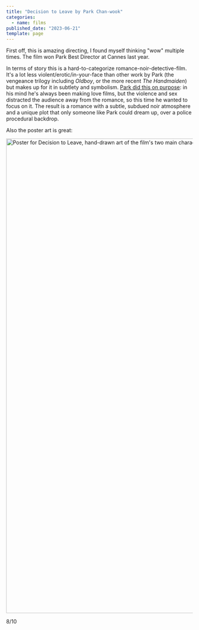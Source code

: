 ```yaml
---
title: "Decision to Leave by Park Chan-wook"
categories:
  - name: films
published_date: "2023-06-21"
template: page
---
```


First off, this is amazing directing, I found myself thinking "wow" multiple times. The film won Park Best Director at Cannes last year.

In terms of story this is a hard-to-categorize romance-noir-detective-film. It's a lot less violent/erotic/in-your-face than other work by Park (the vengeance trilogy including _Oldboy_, or the more recent _The Handmaiden_) but makes up for it in subtlety and symbolism. [Park did this on purpose](https://www.indiewire.com/features/general/park-chan-wook-interview-decision-to-leave-1234771978/): in his mind he's always been making love films, but the violence and sex distracted the audience away from the romance, so this time he wanted to focus on it. The result is a romance with a subtle, subdued noir atmosphere and a unique plot that only someone like Park could dream up, over a police procedural backdrop.

Also the poster art is great:

<img width="1280" height="1920" style="aspect-ratio:1280/1920;height:auto;" alt="Poster for Decision to Leave, hand-drawn art of the film's two main characters, with mountains and the sea, in a circle on a white background." src="/static/images/20230621-decision-to-leave.webp" />

8/10

